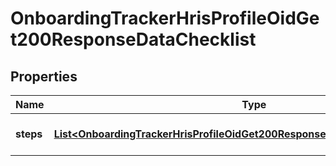 

# OnboardingTrackerHrisProfileOidGet200ResponseDataChecklist


## Properties

| Name | Type | Description | Notes |
|------------ | ------------- | ------------- | -------------|
|**steps** | [**List&lt;OnboardingTrackerHrisProfileOidGet200ResponseDataChecklistStepsInner&gt;**](OnboardingTrackerHrisProfileOidGet200ResponseDataChecklistStepsInner.md) | List of checklist steps |  [optional] |




